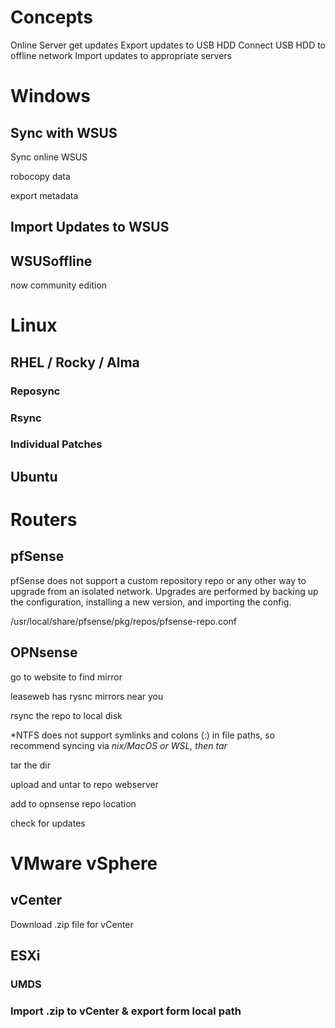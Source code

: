 # Concepts

Online Server get updates
Export updates to USB HDD
Connect USB HDD to offline network
Import updates to appropriate servers


# Windows

## Sync with WSUS

Sync online WSUS

robocopy data

export metadata

## Import Updates to WSUS

## WSUSoffline

now community edition

# Linux

## RHEL / Rocky / Alma
### Reposync

### Rsync


### Individual Patches

## Ubuntu



# Routers

## pfSense

pfSense does not support a custom repository repo or any other way to upgrade from an isolated network.
Upgrades are performed by backing up the configuration, installing a new version, and importing the config.

/usr/local/share/pfsense/pkg/repos/pfsense-repo.conf

## OPNsense

go to website to find mirror

leaseweb has rysnc mirrors near you

rsync the repo to local disk 

*NTFS does not support symlinks and colons (:) in file paths, so recommend syncing via *nix/MacOS or WSL, then tar*

tar the dir

upload and untar to repo webserver

add to opnsense repo location

check for updates


# VMware vSphere

## vCenter

Download .zip file for vCenter

## ESXi

### UMDS

### Import .zip to vCenter & export form local path



